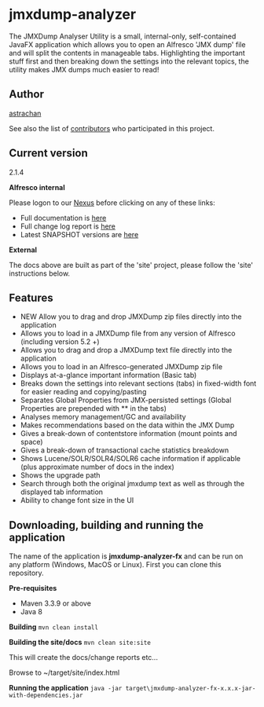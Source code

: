 # jmxdump-analyzer
The JMXDump Analyser Utility is a small, internal-only, self-contained JavaFX application which allows you to open an Alfresco 'JMX dump' file and will split the contents in manageable tabs. Highlighting the important stuff first and then breaking down the settings into the relevant topics, the utility makes JMX dumps much easier to read!

## Author 
[astrachan](https://github.com/astrachan)

See also the list of [contributors](https://github.com/your/project/contributors) who participated in this project.

## Current version
2.1.4

**Alfresco internal**

Please logon to our [Nexus](https://nexus.alfresco.com) before clicking on any of these links:
* Full documentation is [here](https://nexus.alfresco.com/nexus/content/repositories/alfresco-internal-docs/jmxdump-analyzer-fx/latest/index.html)
* Full change log report is [here](https://nexus.alfresco.com/nexus/content/repositories/alfresco-internal-docs/jmxdump-analyzer-fx/latest/changes-report.html)
* Latest SNAPSHOT versions are [here](https://artifacts.alfresco.com/nexus/content/repositories/alfresco-support-snapshots/org/alfresco/support/jmxdump-analyzer-fx/)

**External**

The docs above are built as part of the 'site' project, please follow the 'site' instructions below.

## Features
* NEW Allow you to drag and drop JMXDump zip files directly into the application
* Allows you to load in a JMXDump file from any version of Alfresco (including version 5.2 +)
* Allows you to drag and drop a JMXDump text file directly into the application
* Allows you to load in an Alfresco-generated JMXDump zip file
* Displays at-a-glance important information (Basic tab)
* Breaks down the settings into relevant sections (tabs) in fixed-width font for easier reading and copying/pasting
* Separates Global Properties from JMX-persisted settings (Global Properties are prepended with ** in the tabs)
* Analyses memory management/GC and availability
* Makes recommendations based on the data within the JMX Dump
* Gives a break-down of contentstore information (mount points and space)
* Gives a break-down of transactional cache statistics breakdown
* Shows Lucene/SOLR/SOLR4/SOLR6 cache information if applicable (plus approximate number of docs in the index)
* Shows the upgrade path
* Search through both the original jmxdump text as well as through the displayed tab information
* Ability to change font size in the UI

## Downloading, building and running the application
The name of the application is **jmxdump-analyzer-fx** and can be run on any platform (Windows, MacOS or Linux).
First you can clone this repository.

**Pre-requisites**
* Maven 3.3.9 or above
* Java 8

**Building**
`mvn clean install`

**Building the site/docs**
`mvn clean site:site`

This will create the docs/change reports etc... 

Browse to ~/target/site/index.html

**Running the application**
`java -jar target\jmxdump-analyzer-fx-x.x.x-jar-with-dependencies.jar`

